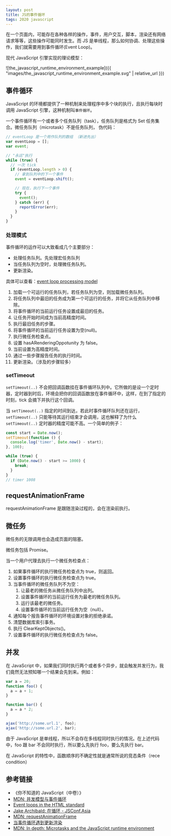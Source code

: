 ```yaml
---
layout: post
title: JS的事件循环
tags: 2020 javascript
---
```


在一个页面内，可能存在各种各样的操作，事件，用户交互，脚本，渲染还有网络请求等等，这些操作可能同时发生。而 JS 是单线程，那么如何协调、处理这些操作，我们就需要用到事件循环(Event Loop)。

现代 JavaScript 引擎实现的理论模型：

![the_javascript_runtime_environment_example]({{ "images/the_javascript_runtime_environment_example.svg" | relative_url }})

## 事件循环

JavaScript 的环境都提供了一种机制来处理程序中多个块的执行，且执行每块时调用 JavaScript 引擎，这种机制叫`事件循环`。

一个事件循环有一个或者多个任务队列（task），任务队列是格式为 Set 任务集合。微任务队列（microtask）不是任务队列，
伪代码：

```js
// eventLoop 是一个用作队列的数组 （新进先出）
var eventLoop = [];
var event;

// "永远"执行
while (true) {
  // 一次 tick
  if (eventLoop.length > 0) {
    // 拿到队列中的下一个事件
    event = eventLoop.shift();

    // 现在，执行下一个事件
    try {
      event();
    } catch (err) {
      reportError(err);
    }
  }
}
```

### 处理模式

事件循环的运作可以大致看成几个主要部分：

- 处理任务队列。先处理宏任务队列
- 当任务队列为空时，处理微任务队列。
- 更新渲染。

具体可以查看：[event loop processing model](https://html.spec.whatwg.org/multipage/webappapis.html#event-loop-processing-model)

1. 加载一个可运行的任务队列，若任务队列为空，则加载微任务队列。
2. 将任务队列中最旧的任务成为第一个可运行的任务，并将它从任务队列中移除。
3. 将事件循环的当前运行任务设置成最旧的任务。
4. 让任务开始时间成为当前高精度时间。
5. 执行最旧任务的步骤。
6. 将事件循环的当前运行任务设置为空(null)。
7. 执行微任务检查点。
8. 设置 hasARenderingOppotunity 为 false。
9. 当前设置为高精度时间。
10. 通过一些步骤报告任务的执行时间。
11. 更新渲染。（涉及的步骤较多）

### setTimeout

`setTimeout(..)` 不会把回调函数挂在事件循环队列中。它所做的是设一个定时器，定时器到时后，环境会把你的回调函数放在事件循环中，这样，在到了指定的时刻，tick 会摘下并执行这个回调。

当 `setTimeout(..)` 指定的时间到达，若此时事件循环队列还在运行，`setTimeout(..)` 只能等待其运行结束才会调用，这也解释了为什么 `setTimeout(..)` 定时器的精度可能不高。一个简单的例子：

```js
const start = Date.now();
setTimeout(function () {
  console.log('timer', Date.now() - start);
}, 100);

while (true) {
  if (Date.now() - start >= 1000) {
    break;
  }
}
// timer 1008
```

## requestAnimationFrame

requestAnimationFrame 是跟随渲染过程的，会在渲染前执行。

## 微任务

微任务的无限调用也会造成页面的阻塞。

微任务包括 Promise。

当一个用户代理去执行一个微任务检查点：

1. 如果事件循环的执行微任务检查点为 true，则返回。
2. 设置事件循环的执行微任务检查点为 true。
3. 当事件循环的微任务队列不为空：
   1. 让最老的微任务从微任务队列中出列。
   2. 设置事件循环的当前运行任务为最老的微任务队列。
   3. 运行该最老的微任务。
   4. 设置事件循环的当前运行任务为空（null）。
4. 通知每个报告事件循环的环境设置对象的拒绝承诺。
5. 清楚数据库索引事务。
6. 执行 ClearKeptObjects()。
7. 设置事件循环的执行微任务检查点为 false。

## 并发

在 JavaScript 中，如果我们同时执行两个或者多个异步，就会触发并发行为，我们竟然无法预知哪一个结果会先到来。例如：

```js
var a = 20;
function foo() {
  a = a + 1;
}

function bar() {
  a = a * 2;
}

ajax('http://some.url.1', foo);
ajax('http://some.url.2', bar);
```

由于 JavaScript 是单线程，所以不会存在多线程同时执行的情况。在上述代码中，foo 跟 bar 不会同时执行，所以要么先执行 foo，要么先执行 bar。

在 JavaScript 的特性中，函数顺序的不确定性就是通常所说的竞态条件（rece condition）

## 参考链接

- 《你不知道的 JavaScript（中卷）》
- [MDN: 并发模型与事件循环](https://developer.mozilla.org/zh-CN/docs/Web/JavaScript/EventLoop)
- [Event loops in the HTML standard](https://html.spec.whatwg.org/multipage/webappapis.html#event-loops)
- [Jake Archibald: 在循环 - JSConf.Asia](https://www.youtube.com/watch?v=cCOL7MC4Pl0&t=1592s)
- [MDN: requestAnimationFrame](https://developer.mozilla.org/en-US/docs/Web/API/Window/requestAnimationFrame)
- [当事件循环遇到更新渲染](https://zhuanlan.zhihu.com/p/267273074)
- [MDN: In depth: Microtasks and the JavaScript runtime environment](https://developer.mozilla.org/en-US/docs/Web/API/HTML_DOM_API/Microtask_guide/In_depth)
